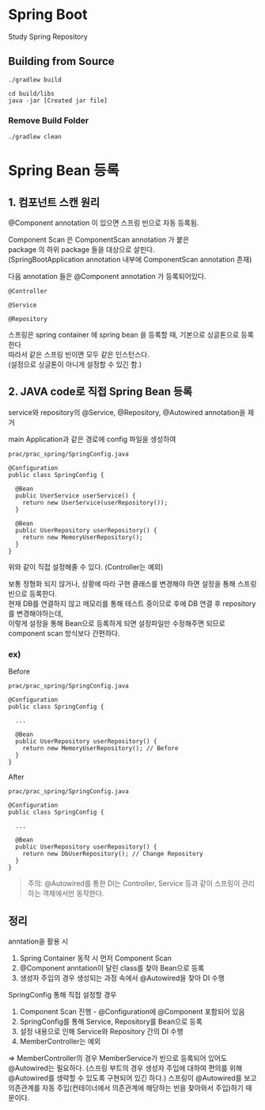 # Spring Boot

Study Spring Repository

## Building from Source

```
./gradlew build
```

```
cd build/libs
java -jar [Created jar file]
```
### Remove Build Folder

```
./gradlew clean
```
# Spring Bean 등록
## 1. 컴포넌트 스캔 원리
@Component annotation 이 있으면 스프링 빈으로 자동 등록됨.  

Component Scan 은 ComponentScan annotation 가 붙은  
package 의 하위 package 들을 대상으로 살핀다.  
(SpringBootApplication annotation 내부에 ComponentScan annotation 존재)

다음 annotation 들은 @Component annotation 가 등록되어있다.
```
@Controller  

@Service  

@Repository  
```
스프링은 spring container 에 spring bean 을 등록할 때, 기본으로 싱글톤으로 등록한다  
따라서 같은 스프링 빈이면 모두 같은 인스턴스다.  
(설정으로 싱글톤이 아니게 설정할 수 있긴 함.)

## 2. JAVA code로 직접 Spring Bean 등록
service와 repository의 @Service, @Repository, @Autowired annotation을 제거  

main Application과 같은 경로에
config 파일을 생성하여
```
prac/prac_spring/SpringConfig.java

@Configuration
public class SpringConfig {

  @Bean
  public UserService userService() {
    return new UserService(userRepository());
  }

  @Bean
  public UserRepository userRepository() {
    return new MemoryUserRepository();
  }
}
```
위와 같이 직접 설정해줄 수 있다. (Controller는 예외)  

보통 정형화 되지 않거나, 상황에 따라 구현 클래스를 변경해야 하면 설정을 통해 스프링 빈으로
등록한다.  
현재 DB를 연결하지 않고 메모리를 통해 테스트 중이므로 후에 DB 연결 후 repository를 변경해야하는데,  
이렇게 설정을 통해 Bean으로 등록하게 되면 설정파일만 수정해주면 되므로 component scan 방식보다 간편하다.

### ex)
Before
```
prac/prac_spring/SpringConfig.java

@Configuration
public class SpringConfig {

  ...

  @Bean
  public UserRepository userRepository() {
    return new MemoryUserRepository(); // Before
  }
}
```
After
```
prac/prac_spring/SpringConfig.java

@Configuration
public class SpringConfig {

  ...

  @Bean
  public UserRepository userRepository() {
    return new DbUserRepository(); // Change Repository
  }
}
```
> 주의: @Autowired를 통한 DI는 Controller, Service 등과 같이 스프링이 관리하는 객체에서만 동작한다.

## 정리
anntation을 활용 시
1. Spring Container 동작 시 먼저 Component Scan
2. @Component anntation이 달린 class를 찾아 Bean으로 등록
3. 생성자 주입의 경우 생성되는 과정 속에서 @Autowired을 찾아 DI 수행

SpringConfig 통해 직접 설정할 경우
1. Component Scan 진행 - @Configuration에 @Component 포함되어 있음
2. SpringConfig를 통해 Service, Repository를 Bean으로 등록
3. 설정 내용으로 인해 Service와 Repository 간의 DI 수행
4. MemberController는 예외    

=> MemberController의 경우 MemberService가 빈으로 등록되어 있어도 @Autowired는 필요하다. (스프링 부트의 경우 생성자 주입에 대하여 편의를 위해 @Autowired를 생략할 수 있도록 구현되어 있긴 하다.) 스프링이 @Autowired를 보고 의존관계를 자동 주입(컨테이너에서 의존관계에 해당하는 빈을 찾아와서 주입)하기 때문이다.


